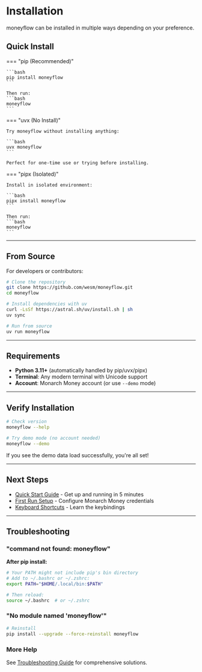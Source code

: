 # Installation

moneyflow can be installed in multiple ways depending on your preference.

## Quick Install

=== "pip (Recommended)"

    ```bash
    pip install moneyflow
    ```

    Then run:
    ```bash
    moneyflow
    ```

=== "uvx (No Install)"

    Try moneyflow without installing anything:

    ```bash
    uvx moneyflow
    ```

    Perfect for one-time use or trying before installing.

=== "pipx (Isolated)"

    Install in isolated environment:

    ```bash
    pipx install moneyflow
    ```

    Then run:
    ```bash
    moneyflow
    ```

---

## From Source

For developers or contributors:

```bash
# Clone the repository
git clone https://github.com/wesm/moneyflow.git
cd moneyflow

# Install dependencies with uv
curl -LsSf https://astral.sh/uv/install.sh | sh
uv sync

# Run from source
uv run moneyflow
```

---

## Requirements

- **Python 3.11+** (automatically handled by pip/uvx/pipx)
- **Terminal**: Any modern terminal with Unicode support
- **Account**: Monarch Money account (or use `--demo` mode)

---

## Verify Installation

```bash
# Check version
moneyflow --help

# Try demo mode (no account needed)
moneyflow --demo
```

If you see the demo data load successfully, you're all set!

---

## Next Steps

- [Quick Start Guide](quickstart.md) - Get up and running in 5 minutes
- [First Run Setup](first-run.md) - Configure Monarch Money credentials
- [Keyboard Shortcuts](../guide/keyboard-shortcuts.md) - Learn the keybindings

---

## Troubleshooting

### "command not found: moneyflow"

**After pip install:**

```bash
# Your PATH might not include pip's bin directory
# Add to ~/.bashrc or ~/.zshrc:
export PATH="$HOME/.local/bin:$PATH"

# Then reload:
source ~/.bashrc  # or ~/.zshrc
```

### "No module named 'moneyflow'"

```bash
# Reinstall
pip install --upgrade --force-reinstall moneyflow
```

### More Help

See [Troubleshooting Guide](../reference/troubleshooting.md) for comprehensive solutions.
